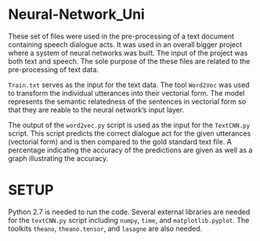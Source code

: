 # Neural-Network_Uni
These set of files were used in the pre-processing of a text document containing speech dialogue acts. It was used in an overall bigger project where a system of neural networks was built. The input of the project was both text and speech. The sole purpose of the these files are related to the pre-processing of text data.  

`Train.txt` serves as the input for the text data. The tool `Word2Vec` was used to transform the individual utterances into their vectorial form. The model represents the semantic relatedness of the sentences in vectorial form so that they are reable to the neural network’s input layer. 

The output of the `word2vec.py` script is used as the input for the `TextCNN.py` script. This script predicts the correct dialogue act for the given utterances (vectorial form) and is then compared to the gold standard text file. A percentage indicating the accuracy of the predictions are given as well as a graph illustrating the accuracy. 

SETUP
=====
Python 2.7 is needed to run the code.
Several external libraries are needed for the `textCNN.py` script including `numpy`, `time`, and `matplotlib.pyplot`. 
The toolkits `theano`, `theano.tensor`, and `lasagne` are also needed. 
